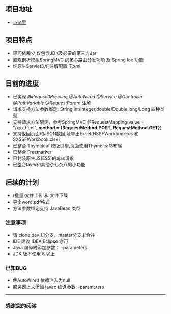 ## 项目地址
- [点这里](http://154.8.157.185/ "点击进入")

## 项目特点
- 轻巧依赖少,仅包含JDK及必要的第三方Jar
- 直观剖析模拟SpringMVC 的核心路由分发功能 及 Spring Ioc 功能
- 纯原生Servlet3,纯注解配置,无xml

## 目前的进度
- 已实现 *@RequsetMapping @AutoWired @Service @Controller @PathVariable @RequestParam* 注解
- 请求支持方法参数绑定: String,int/Integer,double/Double,long/Long 四种类型
- 支持请求方法限定，参考SpringMVC @RequestMapping(value = "/xxx.html", **method = {RequestMethod.POST, RequestMethod.GET}**)
- 支持返回页面和JSON数据,及导出Excel(HSSFWorkbook:xls 和 SXSSFWorkbook:xlsx)
- 已整合 Thymeleaf 模版引擎,页面使用Thymeleaf3布局
- 已整合 Freemarker
- 已封装原生JS(ES5)的ajax请求
- 已整合layer和其他杂七杂八的小功能

## 后续的计划
- (批量)文件上传 和 文件下载
- 导出word,pdf格式
- 方法参数绑定支持 JavaBean 类型

### 注意事项
- 请 clone dev_1.1分支，master分支未合并
- IDE 建议 IDEA,Eclipse 亦可
- Java 编译时添加参数： -parameters
- JDK 版本使用 8 以上

### 已知BUG
- @AutoWired 依赖注入为null
- 服务器上未添加 javac 编译参数: -parameters

---

### 感谢您的阅读